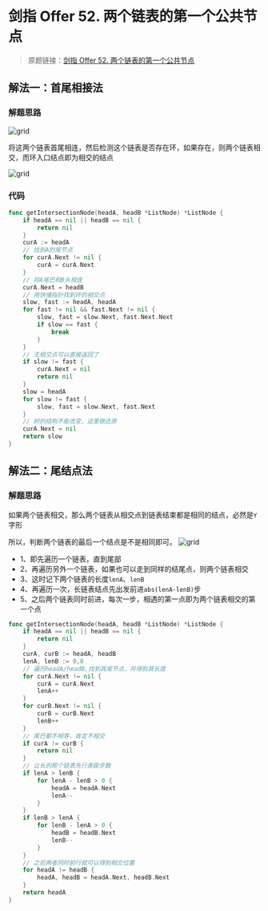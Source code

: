 # 剑指 Offer 52. 两个链表的第一个公共节点
> 原题链接：[剑指 Offer 52. 两个链表的第一个公共节点](https://leetcode-cn.com/problems/liang-ge-lian-biao-de-di-yi-ge-gong-gong-jie-dian-lcof/)


## 解法一：首尾相接法
### 解题思路
![grid](../pictures/problems/160/1.png)

将这两个链表首尾相连，然后检测这个链表是否存在环，如果存在，则两个链表相交，而环入口结点即为相交的结点

![grid](../pictures/problems/160/2.png)

### 代码
```go
func getIntersectionNode(headA, headB *ListNode) *ListNode {
	if headA == nil || headB == nil {
		return nil
	}
	curA := headA
	// 找到A的尾节点
	for curA.Next != nil {
		curA = curA.Next
	}
	// 将A尾巴和B头相连
	curA.Next = headB
	// 用快慢指针找到环的相交点
	slow, fast := headA, headA
	for fast != nil && fast.Next != nil {
		slow, fast = slow.Next, fast.Next.Next
		if slow == fast {
			break
		}
	}
	// 无相交点可以直接返回了
	if slow != fast {
		curA.Next = nil
		return nil
	}
	slow = headA
	for slow != fast {
		slow, fast = slow.Next, fast.Next
	}
	// 树的结构不能改变，这里做还原
	curA.Next = nil
	return slow
}
```
## 解法二：尾结点法
### 解题思路
如果两个链表相交，那么两个链表从相交点到链表结束都是相同的结点，必然是``Y``字形

所以，判断两个链表的最后一个结点是不是相同即可。
![grid](../pictures/problems/160/1.png)

* 1、即先遍历一个链表，直到尾部
* 2、再遍历另外一个链表，如果也可以走到同样的结尾点，则两个链表相交
* 3、这时记下两个链表的长度``lenA``、``lenB``
* 4、再遍历一次，长链表结点先出发前进``abs(lenA-lenB)``步
* 5、之后两个链表同时前进，每次一步，相遇的第一点即为两个链表相交的第一个点
```go
func getIntersectionNode(headA, headB *ListNode) *ListNode {
	if headA == nil || headB == nil {
		return nil
	}
	curA, curB := headA, headB
	lenA, lenB := 0,0
	// 遍历headA/headB,找到其尾节点，并得到其长度
	for curA.Next != nil {
		curA = curA.Next
		lenA++
	}
	for curB.Next != nil {
		curB = curB.Next
		lenB++
	}
	// 尾巴都不相等，肯定不相交
	if curA != curB {
		return nil
	}
	// 让长的那个链表先行差距步数
	if lenA > lenB {
		for lenA - lenB > 0 {
			headA = headA.Next
			lenA--
		}
	}
	if lenB > lenA {
		for lenB - lenA > 0 {
			headB = headB.Next
			lenB--
		}
	}
	// 之后两者同时前行就可以得到相交位置
	for headA != headB {
		headA, headB = headA.Next, headB.Next
	}
	return headA
}
```

